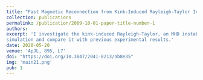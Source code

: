 ```yaml
---
title: "Fast Magnetic Reconnection from Kink-Induced Rayleigh-Taylor Instability"
collection: publications
permalink: /publication/2009-10-01-paper-title-number-1
authors: 
excerpt: 'I investigate the kink-induced Rayleigh-Taylor, an MHD instability cascade, using 3D MHD 
simulation and compare it with previous experimental results.'
date: 2020-05-20
venue: 'ApJL, 895, L7'
doi: "https://doi.org/10.3847/2041-8213/ab8e35"
img: 'main21.png'
pub: 1
---
```

